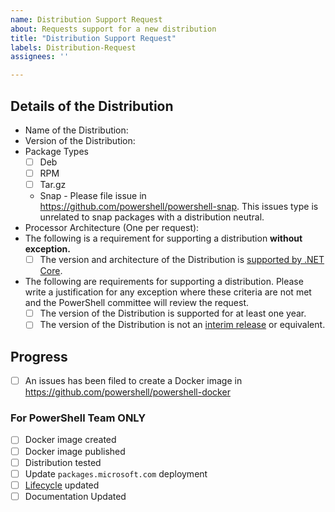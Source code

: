 ```yaml
---
name: Distribution Support Request
about: Requests support for a new distribution
title: "Distribution Support Request"
labels: Distribution-Request
assignees: ''

---
```


## Details of the Distribution

- Name of the Distribution:
- Version of the Distribution:
- Package Types
    - [ ] Deb
    - [ ] RPM
    - [ ] Tar.gz
    - Snap - Please file issue in https://github.com/powershell/powershell-snap.  This issues type is unrelated to snap packages with a distribution neutral.
- Processor Architecture (One per request):
- The following is a requirement for supporting a distribution **without exception.**
    - [ ] The version and architecture of the Distribution is [supported by .NET Core](https://github.com/dotnet/core/blob/master/release-notes/5.0/5.0-supported-os.md#linux).
- The following are requirements for supporting a distribution.
  Please write a justification for any exception where these criteria are not met and
  the PowerShell committee will review the request.
    - [ ] The version of the Distribution is supported for at least one year.
    - [ ] The version of the Distribution is not an [interim release](https://ubuntu.com/about/release-cycle) or equivalent.

## Progress

- [ ] An issues has been filed to create a Docker image in https://github.com/powershell/powershell-docker

### For PowerShell Team **ONLY**

- [ ] Docker image created
- [ ] Docker image published
- [ ] Distribution tested
- [ ] Update `packages.microsoft.com` deployment
- [ ] [Lifecycle](https://github.com/MicrosoftDocs/PowerShell-Docs/blob/staging/reference/docs-conceptual/PowerShell-Support-Lifecycle.md) updated
- [ ] Documentation Updated
